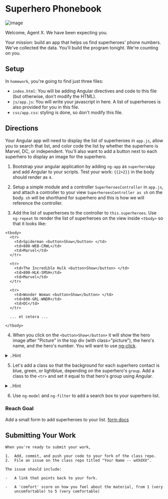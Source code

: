 # Superhero Phonebook

![image](http://68.media.tumblr.com/835ed8a1911ab3976704081e881194c4/tumblr_nzxhrcM9Yv1tlgqkgo8_250.gif)

Welcome, Agent X. We have been expecting you.

Your mission: build an app that helps us find superheroes' phone numbers. We've collected the data. You'll build the program tonight. We're counting on you.


## Setup

In `homework`, you're going to find just three files:

- `index.html`: You will be adding Angular directives and code to this file (but otherwise, don't modify the HTML).
- `js/app.js`: You will write your javascript in here. A list of superheroes is also provided for you in this file.
- `css/app.css`: styling is done, so don't modify this file.


## Directions

Your Angular app will need to display the list of superheroes in `app.js`, allow you to search that list, and color code the list by whether the superhero is Marvel, DC, or independent. You'll also want to add a button next to each superhero to display an image for the superhero.

1. Bootstrap your angular application by adding `ng-app` as `superheroApp` and add Angular to your scripts. Test your work: `{{2+2}}` in the body should render as `4`.

2. Setup a simple module and a controller `SuperheroesController` in `app.js`, and attach a controller to your view `SuperheroesController as sh` on the body. `sh` will be shorthand for superhero and this is how we will reference the controller.

3. Add the list of superheroes to the controller to `this.superheroes`. Use `ng-repeat` to render the list of superheroes on the view inside `<tbody>` so that it looks like:

  ```
  <tbody>
    <tr>
      <td>Spiderman <button>Show</button> </td>
      <td>800-WEB-CRWL</td>
      <td>Marvel</td>
    </tr>

    <tr>
      <td>The Incredible Hulk <button>Show</button> </td>
      <td>800-HLK-SMSH</td>
      <td>Marvel</td>
    </tr>

    <tr>
      <td>Wonder Woman <button>Show</button> </td>
      <td>800-GRL-WNDR</td>
      <td>DC</td>
    </tr>

    ... et cetera ...

  </tbody>
  ```

4. When you click on the `<button>Show</button>` it will show the hero image after "Picture" in the top div (with class="picture"), the hero's name, and the hero's number. You will want to use [ng-click](https://docs.angularjs.org/api/ng/directive/ngClick).

  <details><summary>..Hint</summary>

    This one is tricky.. yet simple.

    - Clicking on this button will invoke a **function** in your controller that assigns `this.hero` to be equal to the hero you just clicked on.

    - How can you pass the current hero through the click event using angular?

    - How can you show the image to the top of the page? Where does this info live? (in `this.hero`)
  </details>

5. Let's add a class so that the background for each superhero contact is blue, green, or lightblue, depending on the superhero's `group`.  Add a class to the `<tr>` and set it equal to that hero's group using Angular.

  <details><summary>..Hint</summary>

    - Note: the CSS is already done for you, but check the syntax! The `group` in our superheroes list is capitalized, and our CSS selector is lowercased. How can you lower case the class with Angular, so that the selectors match?

    ```
    <tr class="marvel"> //will turn background green
    <tr class="Marvel"> //will not do anything
    ```

    - Use a lower case filter
  </details>

6.  Use `ng-model` and `ng-filter` to add a search box to your superhero list.

### Reach Goal

 Add a small form to add superheroes to your list. [form docs](https://docs.angularjs.org/api/ng/directive/form)


## Submitting Your Work

    When you're ready to submit your work,

    1.  Add, commit, and push your code to your fork of the class repo.
    2.  File an issue on the class repo titled "Your Name -- wXXdXX".

    The issue should include:

    -   A link that points back to your fork.

    -   A 'comfort' score on how you feel about the material, from 1 (very
        uncomfortable) to 5 (very comfortable)
